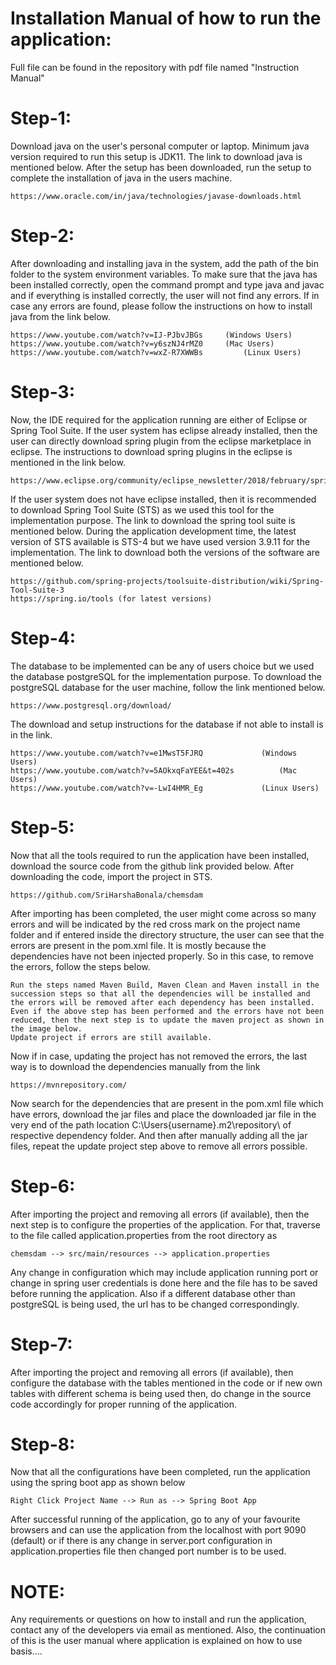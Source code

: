 # Installation Manual of how to run the application:
Full file can be found in the repository with pdf file named "Instruction Manual"

# Step-1:
Download java on the user's personal computer or laptop. Minimum java version required to run this setup is JDK11. The link to download java is mentioned below. After the setup has been downloaded, run the setup to complete the installation of java in the users machine.

	https://www.oracle.com/in/java/technologies/javase-downloads.html

# Step-2:
After downloading and installing java in the system, add the path of the bin folder to the system environment variables. To make sure that the java has been installed correctly, open the command prompt and type java and javac and if everything is installed correctly, the user will not find any errors. If in case any errors are found, please follow the instructions on how to install java from the link below.
                    
	https://www.youtube.com/watch?v=IJ-PJbvJBGs		(Windows Users)
  	https://www.youtube.com/watch?v=y6szNJ4rMZ0		(Mac Users)
    https://www.youtube.com/watch?v=wxZ-R7XWWBs	        (Linux Users)

# Step-3:
Now, the IDE required for the application running are either of Eclipse or Spring Tool Suite. If the user system has eclipse already installed, then the user can directly download spring plugin from the eclipse marketplace in eclipse. The instructions to download spring plugins in the eclipse is mentioned in the link below.
					
	https://www.eclipse.org/community/eclipse_newsletter/2018/february/springboot.php
If the user system does not have eclipse installed, then it is recommended to download Spring Tool Suite (STS) as we used this tool for the implementation purpose. The link to download the spring tool suite is mentioned below. During the application development time, the latest version of STS available is STS-4 but we have used version 3.9.11 for the implementation. The link to download both the versions of the software are mentioned below.
					
	https://github.com/spring-projects/toolsuite-distribution/wiki/Spring-Tool-Suite-3
	https://spring.io/tools (for latest versions)

# Step-4:
The database to be implemented can be any of users choice but we used the database postgreSQL for the implementation purpose. To download the postgreSQL database for the user machine, follow the link mentioned below.
					
	https://www.postgresql.org/download/
The download and setup instructions for the database if not able to install is in the link.

	https://www.youtube.com/watch?v=e1MwsT5FJRQ			    (Windows Users)
	https://www.youtube.com/watch?v=5AOkxqFaYEE&t=402s		    (Mac Users)
	https://www.youtube.com/watch?v=-LwI4HMR_Eg			    (Linux Users)

# Step-5:
Now that all the tools required to run the application have been installed, download the source code from the github link provided below. After downloading the code, import the project in STS.
					
	https://github.com/SriHarshaBonala/chemsdam

After importing has been completed, the user might come across so many errors and will be indicated by the red cross mark on the project name folder and if entered inside the directory structure, the user can see that the errors are present in the pom.xml file. It is mostly because the dependencies have not been injected properly. So in this case, to remove the errors, follow the steps below.

    Run the steps named Maven Build, Maven Clean and Maven install in the succession steps so that all the dependencies will be installed and the errors will be removed after each dependency has been installed.
    Even if the above step has been performed and the errors have not been reduced, then the next step is to update the maven project as shown in the image below.
    Update project if errors are still available.

Now if in case, updating the project has not removed the errors, the last way is to download the dependencies manually from the link 

	https://mvnrepository.com/
Now search for the dependencies that are present in the pom.xml file which have errors, download the jar files and place the downloaded jar file in the very end of the path location C:\Users\{username}\.m2\repository\ of respective dependency folder. And then after manually adding all the jar files, repeat the update project step above to remove all errors possible.



# Step-6:
After importing the project and removing all errors (if available), then the next step is to configure the properties of the application. For that, traverse to the file called application.properties from the root directory as 
                
	chemsdam --> src/main/resources --> application.properties
Any change in configuration which may include application running port or change in spring user credentials is done here and the file has to be saved before running the application. Also if a different database other than postgreSQL is being used, the url has to be changed correspondingly.



# Step-7:
After importing the project and removing all errors (if available), then configure the database with the tables mentioned in the code or if new own tables with different schema is being used then, do change in the source code accordingly for proper running of the application.



# Step-8: 
Now that all the configurations have been completed, run the application using the spring boot app as shown below
      
	Right Click Project Name --> Run as --> Spring Boot App 
After successful running of the application, go to any of your favourite browsers and can use the application from the localhost with port 9090 (default) or if there is any change in server.port configuration in application.properties file then changed port number is to be used.



# NOTE:
Any requirements or questions on how to install and run the application, contact any of the developers via email as mentioned. Also, the continuation of this is the user manual where application is explained on how to use basis….
